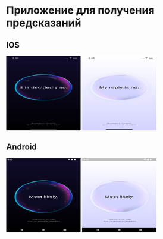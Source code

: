 # Приложение для получения предсказаний

## IOS

<img height="200" src="screenshots/Simulator Screenshot - Iphone 11 - 2023-07-26 at 08.32.06.png" width="200"/>

<img height="200" src="screenshots/Simulator Screenshot - Iphone 11 - 2023-07-26 at 08.32.19.png" width="200"/>

## Android

<img height="200" src="screenshots/Screenshot_1690349585.png" width="200"/>

<img height="200" src="screenshots/Screenshot_1690349595.png" width="200"/>

